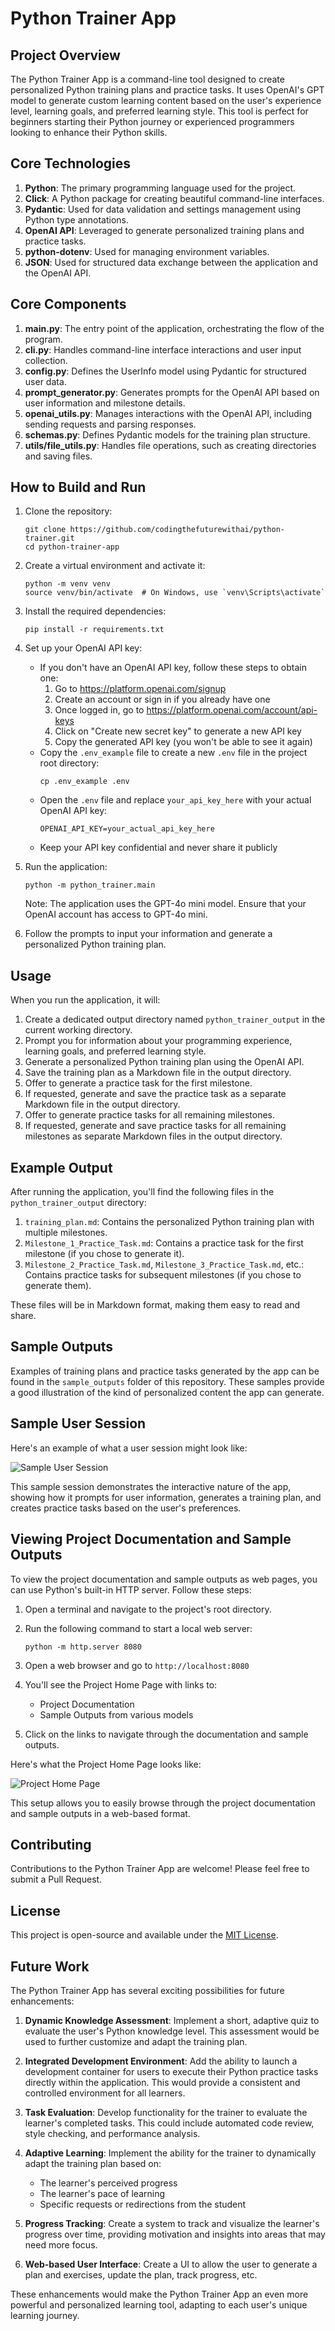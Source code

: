 # Python Trainer App

## Project Overview

The Python Trainer App is a command-line tool designed to create personalized Python training plans and practice tasks. It uses OpenAI's GPT model to generate custom learning content based on the user's experience level, learning goals, and preferred learning style. This tool is perfect for beginners starting their Python journey or experienced programmers looking to enhance their Python skills.

## Core Technologies

1. **Python**: The primary programming language used for the project.
2. **Click**: A Python package for creating beautiful command-line interfaces.
3. **Pydantic**: Used for data validation and settings management using Python type annotations.
4. **OpenAI API**: Leveraged to generate personalized training plans and practice tasks.
5. **python-dotenv**: Used for managing environment variables.
6. **JSON**: Used for structured data exchange between the application and the OpenAI API.

## Core Components

1. **main.py**: The entry point of the application, orchestrating the flow of the program.
2. **cli.py**: Handles command-line interface interactions and user input collection.
3. **config.py**: Defines the UserInfo model using Pydantic for structured user data.
4. **prompt_generator.py**: Generates prompts for the OpenAI API based on user information and milestone details.
5. **openai_utils.py**: Manages interactions with the OpenAI API, including sending requests and parsing responses.
6. **schemas.py**: Defines Pydantic models for the training plan structure.
7. **utils/file_utils.py**: Handles file operations, such as creating directories and saving files.

## How to Build and Run

1. Clone the repository:
   ```
   git clone https://github.com/codingthefuturewithai/python-trainer.git
   cd python-trainer-app
   ```

2. Create a virtual environment and activate it:
   ```
   python -m venv venv
   source venv/bin/activate  # On Windows, use `venv\Scripts\activate`
   ```

3. Install the required dependencies:
   ```
   pip install -r requirements.txt
   ```

4. Set up your OpenAI API key:
   - If you don't have an OpenAI API key, follow these steps to obtain one:
     1. Go to https://platform.openai.com/signup
     2. Create an account or sign in if you already have one
     3. Once logged in, go to https://platform.openai.com/account/api-keys
     4. Click on "Create new secret key" to generate a new API key
     5. Copy the generated API key (you won't be able to see it again)
   - Copy the `.env_example` file to create a new `.env` file in the project root directory:
     ```
     cp .env_example .env
     ```
   - Open the `.env` file and replace `your_api_key_here` with your actual OpenAI API key:
     ```
     OPENAI_API_KEY=your_actual_api_key_here
     ```
   - Keep your API key confidential and never share it publicly

5. Run the application:
   ```
   python -m python_trainer.main
   ```

   Note: The application uses the GPT-4o mini model. Ensure that your OpenAI account has access to GPT-4o mini.

6. Follow the prompts to input your information and generate a personalized Python training plan.

## Usage

When you run the application, it will:
1. Create a dedicated output directory named `python_trainer_output` in the current working directory.
2. Prompt you for information about your programming experience, learning goals, and preferred learning style.
3. Generate a personalized Python training plan using the OpenAI API.
4. Save the training plan as a Markdown file in the output directory.
5. Offer to generate a practice task for the first milestone.
6. If requested, generate and save the practice task as a separate Markdown file in the output directory.
7. Offer to generate practice tasks for all remaining milestones.
8. If requested, generate and save practice tasks for all remaining milestones as separate Markdown files in the output directory.

## Example Output

After running the application, you'll find the following files in the `python_trainer_output` directory:

1. `training_plan.md`: Contains the personalized Python training plan with multiple milestones.
2. `Milestone_1_Practice_Task.md`: Contains a practice task for the first milestone (if you chose to generate it).
3. `Milestone_2_Practice_Task.md`, `Milestone_3_Practice_Task.md`, etc.: Contains practice tasks for subsequent milestones (if you chose to generate them).

These files will be in Markdown format, making them easy to read and share.

## Sample Outputs

Examples of training plans and practice tasks generated by the app can be found in the `sample_outputs` folder of this repository. These samples provide a good illustration of the kind of personalized content the app can generate.

## Sample User Session

Here's an example of what a user session might look like:

![Sample User Session](images/session.gif)

This sample session demonstrates the interactive nature of the app, showing how it prompts for user information, generates a training plan, and creates practice tasks based on the user's preferences.

## Viewing Project Documentation and Sample Outputs

To view the project documentation and sample outputs as web pages, you can use Python's built-in HTTP server. Follow these steps:

1. Open a terminal and navigate to the project's root directory.

2. Run the following command to start a local web server:
   ```
   python -m http.server 8080
   ```

3. Open a web browser and go to `http://localhost:8080`

4. You'll see the Project Home Page with links to:
   - Project Documentation
   - Sample Outputs from various models

5. Click on the links to navigate through the documentation and sample outputs.

Here's what the Project Home Page looks like:

![Project Home Page](images/project_home_page.png)

This setup allows you to easily browse through the project documentation and sample outputs in a web-based format.

## Contributing

Contributions to the Python Trainer App are welcome! Please feel free to submit a Pull Request.

## License

This project is open-source and available under the [MIT License](LICENSE).

## Future Work

The Python Trainer App has several exciting possibilities for future enhancements:

1. **Dynamic Knowledge Assessment**: Implement a short, adaptive quiz to evaluate the user's Python knowledge level. This assessment would be used to further customize and adapt the training plan.

2. **Integrated Development Environment**: Add the ability to launch a development container for users to execute their Python practice tasks directly within the application. This would provide a consistent and controlled environment for all learners.

3. **Task Evaluation**: Develop functionality for the trainer to evaluate the learner's completed tasks. This could include automated code review, style checking, and performance analysis.

4. **Adaptive Learning**: Implement the ability for the trainer to dynamically adapt the training plan based on:
   - The learner's perceived progress
   - The learner's pace of learning
   - Specific requests or redirections from the student

5. **Progress Tracking**: Create a system to track and visualize the learner's progress over time, providing motivation and insights into areas that may need more focus.

6. **Web-based User Interface**: Create a UI to allow the user to generate a plan and exercises, update the plan, track progress, etc.

These enhancements would make the Python Trainer App an even more powerful and personalized learning tool, adapting to each user's unique learning journey.
